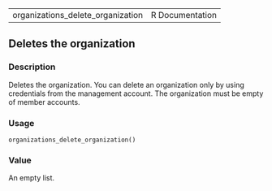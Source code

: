 <table style="width: 100%;">
<tbody>
<tr class="odd">
<td>organizations_delete_organization</td>
<td style="text-align: right;">R Documentation</td>
</tr>
</tbody>
</table>

## Deletes the organization

### Description

Deletes the organization. You can delete an organization only by using
credentials from the management account. The organization must be empty
of member accounts.

### Usage

    organizations_delete_organization()

### Value

An empty list.
